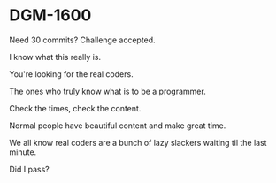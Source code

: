 # DGM-1600

Need 30 commits? Challenge accepted.

I know what this really is.

You're looking for the real coders.

The ones who truly know what is to be a programmer.

Check the times, check the content.

Normal people have beautiful content and make great time.

We all know real coders are a bunch of lazy slackers waiting til the last minute.

Did I pass?
